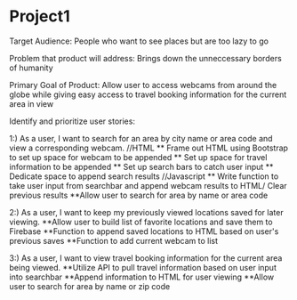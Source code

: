 # Project1

Target Audience: People who want to see places but are too lazy to go

Problem that product will address: Brings down the unneccessary borders of humanity

Primary Goal of Product: Allow user to access webcams from around the globe while giving easy access to travel booking information for the current area in view

Identify and prioritize user stories:

1:) As a user, I want to search for an area by city name or area code and view a corresponding webcam.
//HTML
    ** Frame out HTML using Bootstrap to set up space for webcam to be appended
    ** Set up space for travel information to be appended
    ** Set up search bars to catch user input 
    ** Dedicate space to append search results
//Javascript
    ** Write function to take user input from searchbar and append webcam results to HTML/ Clear previous results
     **Allow user to search for area by name or area code

2:) As a user, I want to keep my previously viewed locations saved for later viewing.
    **Allow user to build list of favorite locations and save them to Firebase
    **Function to append saved locations to HTML based on user's previous saves
    **Function to add current webcam to list
  

3:) As a user, I want to view travel booking information for the current area being viewed.
    **Utilize API to pull travel information based on user input into searchbar
    **Append information to HTML for user viewing
    **Allow user to search for area by name or zip code




 
